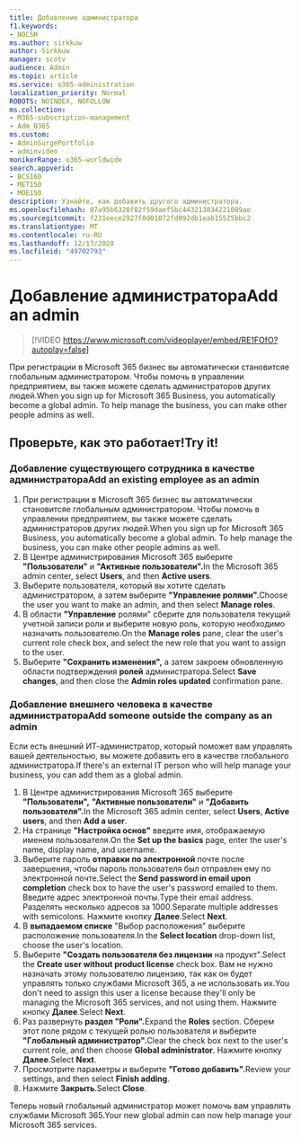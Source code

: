 ```yaml
---
title: Добавление администратора
f1.keywords:
- NOCSH
ms.author: sirkkuw
author: Sirkkuw
manager: scotv
audience: Admin
ms.topic: article
ms.service: o365-administration
localization_priority: Normal
ROBOTS: NOINDEX, NOFOLLOW
ms.collection:
- M365-subscription-management
- Adm_O365
ms.custom:
- AdminSurgePortfolio
- adminvideo
monikerRange: o365-worldwide
search.appverid:
- BCS160
- MET150
- MOE150
description: Узнайте, как добавить другого администратора.
ms.openlocfilehash: 07a95b6328f82f59daef5bc443213834221089ae
ms.sourcegitcommit: f231eece2927f0d01072fd092db1eab15525bbc2
ms.translationtype: MT
ms.contentlocale: ru-RU
ms.lasthandoff: 12/17/2020
ms.locfileid: "49702793"
---
```

# <a name="add-an-admin"></a><span data-ttu-id="7997a-103">Добавление администратора</span><span class="sxs-lookup"><span data-stu-id="7997a-103">Add an admin</span></span>

> [!VIDEO https://www.microsoft.com/videoplayer/embed/RE1FOfO?autoplay=false]

<span data-ttu-id="7997a-104">При регистрации в Microsoft 365 бизнес вы автоматически становитсяе глобальным администратором. Чтобы помочь в управлении предприятием, вы также можете сделать администраторов других людей.</span><span class="sxs-lookup"><span data-stu-id="7997a-104">When you sign up for Microsoft 365 Business, you automatically become a global admin. To help manage the business, you can make other people admins as well.</span></span> 

## <a name="try-it"></a><span data-ttu-id="7997a-105">Проверьте, как это работает!</span><span class="sxs-lookup"><span data-stu-id="7997a-105">Try it!</span></span>

### <a name="add-an-existing-employee-as-an-admin"></a><span data-ttu-id="7997a-106">Добавление существующего сотрудника в качестве администратора</span><span class="sxs-lookup"><span data-stu-id="7997a-106">Add an existing employee as an admin</span></span>

1. <span data-ttu-id="7997a-107">При регистрации в Microsoft 365 бизнес вы автоматически становитсяе глобальным администратором. Чтобы помочь в управлении предприятием, вы также можете сделать администраторов других людей.</span><span class="sxs-lookup"><span data-stu-id="7997a-107">When you sign up for Microsoft 365 Business, you automatically become a global admin. To help manage the business, you can make other people admins as well.</span></span> 
1. <span data-ttu-id="7997a-108">В Центре администрирования Microsoft 365 выберите **"Пользователи"** и **"Активные пользователи".**</span><span class="sxs-lookup"><span data-stu-id="7997a-108">In the Microsoft 365 admin center, select **Users**, and then **Active users**.</span></span>
1. <span data-ttu-id="7997a-109">Выберите пользователя, который вы хотите сделать администратором, а затем выберите **"Управление ролями".**</span><span class="sxs-lookup"><span data-stu-id="7997a-109">Choose the user you want to make an admin, and then select **Manage roles**.</span></span>
1. <span data-ttu-id="7997a-110">В области **"Управление** ролями" сберите для пользователя текущий учетной записи роли и выберите новую роль, которую необходимо назначить пользователю.</span><span class="sxs-lookup"><span data-stu-id="7997a-110">On the **Manage roles** pane, clear the user's current role check box, and select the new role that you want to assign to the user.</span></span>
1. <span data-ttu-id="7997a-111">Выберите **"Сохранить изменения",** а затем закроем обновленную области подтверждения **ролей** администратора.</span><span class="sxs-lookup"><span data-stu-id="7997a-111">Select **Save changes**, and then close the **Admin roles updated** confirmation pane.</span></span>

### <a name="add-someone-outside-the-company-as-an-admin"></a><span data-ttu-id="7997a-112">Добавление внешнего человека в качестве администратора</span><span class="sxs-lookup"><span data-stu-id="7997a-112">Add someone outside the company as an admin</span></span>

<span data-ttu-id="7997a-113">Если есть внешний ИТ-администратор, который поможет вам управлять вашей деятельностью, вы можете добавить его в качестве глобального администратора.</span><span class="sxs-lookup"><span data-stu-id="7997a-113">If there's an external IT person who will help manage your business, you can add them as a global admin.</span></span>

1. <span data-ttu-id="7997a-114">В Центре администрирования Microsoft 365 выберите **"Пользователи",** **"Активные пользователи"** и **"Добавить пользователя".**</span><span class="sxs-lookup"><span data-stu-id="7997a-114">In the Microsoft 365 admin center, select **Users**, **Active users**, and then **Add a user**.</span></span>
1. <span data-ttu-id="7997a-115">На странице **"Настройка основ"** введите имя, отображаемую именем пользователя.</span><span class="sxs-lookup"><span data-stu-id="7997a-115">On the **Set up the basics** page, enter the user's name, display name, and username.</span></span>
1. <span data-ttu-id="7997a-116">Выберите пароль **отправки по электронной** почте после завершения, чтобы пароль пользователя был отправлен ему по электронной почте.</span><span class="sxs-lookup"><span data-stu-id="7997a-116">Select the **Send password in email upon completion** check box to have the user's password emailed to them.</span></span> <span data-ttu-id="7997a-117">Введите адрес электронной почты.</span><span class="sxs-lookup"><span data-stu-id="7997a-117">Type their email address.</span></span> <span data-ttu-id="7997a-118">Разделять несколько адресов за 1000.</span><span class="sxs-lookup"><span data-stu-id="7997a-118">Separate multiple addresses with semicolons.</span></span> <span data-ttu-id="7997a-119">Нажмите кнопку **Далее**.</span><span class="sxs-lookup"><span data-stu-id="7997a-119">Select **Next**.</span></span>
1. <span data-ttu-id="7997a-120">В **выпадаемом списке** "Выбор расположения" выберите расположение пользователя.</span><span class="sxs-lookup"><span data-stu-id="7997a-120">In the **Select location** drop-down list, choose the user's location.</span></span>
1. <span data-ttu-id="7997a-121">Выберите **"Создать пользователя без лицензии** на продукт".</span><span class="sxs-lookup"><span data-stu-id="7997a-121">Select the **Create user without product license** check box.</span></span> <span data-ttu-id="7997a-122">Вам не нужно назначать этому пользователю лицензию, так как он будет управлять только службами Microsoft 365, а не использовать их.</span><span class="sxs-lookup"><span data-stu-id="7997a-122">You don't need to assign this user a license because they'll only be managing the Microsoft 365 services, and not using them.</span></span> <span data-ttu-id="7997a-123">Нажмите кнопку **Далее**.</span><span class="sxs-lookup"><span data-stu-id="7997a-123">Select **Next**.</span></span>
1. <span data-ttu-id="7997a-124">Раз развернуть **раздел "Роли".**</span><span class="sxs-lookup"><span data-stu-id="7997a-124">Expand the **Roles** section.</span></span> <span data-ttu-id="7997a-125">Сберем этот поле рядом с текущей ролью пользователя и выберите **"Глобальный администратор".**</span><span class="sxs-lookup"><span data-stu-id="7997a-125">Clear the check box next to the user's current role, and then choose **Global administrator**.</span></span> <span data-ttu-id="7997a-126">Нажмите кнопку **Далее**.</span><span class="sxs-lookup"><span data-stu-id="7997a-126">Select **Next**.</span></span>
1. <span data-ttu-id="7997a-127">Просмотрите параметры и выберите **"Готово добавить".**</span><span class="sxs-lookup"><span data-stu-id="7997a-127">Review your settings, and then select **Finish adding**.</span></span>
1. <span data-ttu-id="7997a-128">Нажмите **Закрыть**.</span><span class="sxs-lookup"><span data-stu-id="7997a-128">Select **Close**.</span></span>

<span data-ttu-id="7997a-129">Теперь новый глобальный администратор может помочь вам управлять службами Microsoft 365.</span><span class="sxs-lookup"><span data-stu-id="7997a-129">Your new global admin can now help manage your Microsoft 365 services.</span></span>